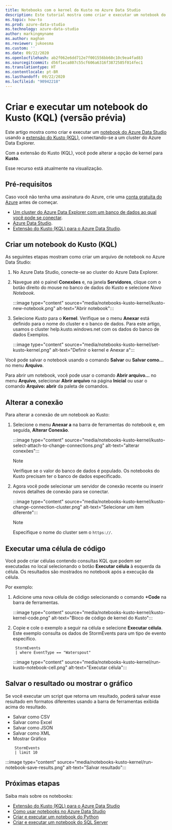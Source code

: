 ```yaml
---
title: Notebooks com o kernel do Kusto no Azure Data Studio
description: Este tutorial mostra como criar e executar um notebook do Kusto.
ms.topic: how-to
ms.prod: azure-data-studio
ms.technology: azure-data-studio
author: markingmyname
ms.author: maghan
ms.reviewer: jukoesma
ms.custom: ''
ms.date: 09/22/2020
ms.openlocfilehash: ab2f062e6dd712e7f001556bb60c10c9ea4fad83
ms.sourcegitcommit: d56f1eca807c55cf606a6316f3872585f014fec1
ms.translationtype: HT
ms.contentlocale: pt-BR
ms.lasthandoff: 09/22/2020
ms.locfileid: "90942218"
---
```

# <a name="create-and-run-a-kusto-kql-notebook-preview"></a>Criar e executar um notebook do Kusto (KQL) (versão prévia)

Este artigo mostra como criar e executar um [notebook do Azure Data Studio](../notebooks-guidance.md) usando a [extensão do Kusto (KQL)](../extensions/kusto-extension.md), conectando-se a um cluster do Azure Data Explorer.

Com a extensão do Kusto (KQL), você pode alterar a opção de kernel para **Kusto**.

Esse recurso está atualmente na visualização.

## <a name="prerequisites"></a>Pré-requisitos

Caso você não tenha uma assinatura do Azure, crie uma [conta gratuita do Azure](https://azure.microsoft.com/free/) antes de começar.

- [Um cluster do Azure Data Explorer com um banco de dados ao qual você pode se conectar](https://docs.microsoft.com/azure/data-explorer/create-cluster-database-portal).
- [Azure Data Studio](../download-azure-data-studio.md).
- [Extensão do Kusto (KQL) para o Azure Data Studio](../extensions/kusto-extension.md).

## <a name="create-a-kusto-kql-notebook"></a>Criar um notebook do Kusto (KQL)

As seguintes etapas mostram como criar um arquivo de notebook no Azure Data Studio:

1. No Azure Data Studio, conecte-se ao cluster do Azure Data Explorer.

2. Navegue até o painel **Conexões** e, na janela **Servidores**, clique com o botão direito do mouse no banco de dados do Kusto e selecione *Novo Notebook*.

   :::image type="content" source="media/notebooks-kusto-kernel/kusto-new-notebook.png" alt-text="Abrir notebook":::

3. Selecione *Kusto* para o **Kernel**. Verifique se o menu **Anexar** está definido para o nome do cluster e o banco de dados. Para este artigo, usamos o cluster help.kusto.windows.net com os dados do banco de dados Exemplos.

   :::image type="content" source="media/notebooks-kusto-kernel/set-kusto-kernel.png" alt-text="Definir o kernel e Anexar a":::

Você pode salvar o notebook usando o comando **Salvar** ou **Salvar como...** no menu **Arquivo**.

Para abrir um notebook, você pode usar o comando **Abrir arquivo...** no menu **Arquivo**, selecionar **Abrir arquivo** na página **Inicial** ou usar o comando **Arquivo: abrir** da paleta de comandos.

## <a name="change-the-connection"></a>Alterar a conexão

Para alterar a conexão de um notebook ao Kusto:

1. Selecione o menu **Anexar a** na barra de ferramentas do notebook e, em seguida, **Alterar Conexão**.

   :::image type="content" source="media/notebooks-kusto-kernel/kusto-select-attach-to-change-connections.png" alt-text="alterar conexões":::

   > [!Note]
   > Verifique se o valor do banco de dados é populado. Os notebooks do Kusto precisam ter o banco de dados especificado.

2. Agora você pode selecionar um servidor de conexão recente ou inserir novos detalhes de conexão para se conectar.

   :::image type="content" source="media/notebooks-kusto-kernel/kusto-change-connection-cluster.png" alt-text="Selecionar um item diferente":::

   > [!Note]
   > Especifique o nome do cluster sem o `https://`.

## <a name="run-a-code-cell"></a>Executar uma célula de código

Você pode criar células contendo consultas KQL que podem ser executadas no local selecionando o botão **Executar célula** à esquerda da célula. Os resultados são mostrados no notebook após a execução da célula.

Por exemplo:

1. Adicione uma nova célula de código selecionando o comando **+Code** na barra de ferramentas.

   :::image type="content" source="media/notebooks-kusto-kernel/kusto-kernel-code.png" alt-text="Bloco de código de kernel do Kusto":::

2. Copie e cole o exemplo a seguir na célula e selecione **Executar célula**. Este exemplo consulta os dados de StormEvents para um tipo de evento específico.

   ```kusto
    StormEvents
    | where EventType == "Waterspout"
   ```

   :::image type="content" source="media/notebooks-kusto-kernel/run-kusto-notebook-cell.png" alt-text="Executar célula":::

## <a name="save-the-result-or-show-chart"></a>Salvar o resultado ou mostrar o gráfico

Se você executar um script que retorna um resultado, poderá salvar esse resultado em formatos diferentes usando a barra de ferramentas exibida acima do resultado.

- Salvar como CSV
- Salvar como Excel
- Salvar como JSON
- Salvar como XML
- Mostrar Gráfico

```kusto
    StormEvents
    | limit 10
```

:::image type="content" source="media/notebooks-kusto-kernel/run-notebook-save-results.png" alt-text="Salvar resultado":::

## <a name="next-steps"></a>Próximas etapas

Saiba mais sobre os notebooks:

- [Extensão do Kusto (KQL) para o Azure Data Studio](../extensions/kusto-extension.md)
- [Como usar notebooks no Azure Data Studio](../notebooks-guidance.md)
- [Criar e executar um notebook do Python](../notebooks-tutorial-python-kernel.md)
- [Criar e executar um notebook do SQL Server](../notebooks-tutorial-sql-kernel.md)
